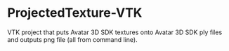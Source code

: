 # ProjectedTexture-VTK
VTK project that puts Avatar 3D SDK textures onto Avatar 3D SDK ply files and outputs png file (all from command line).
